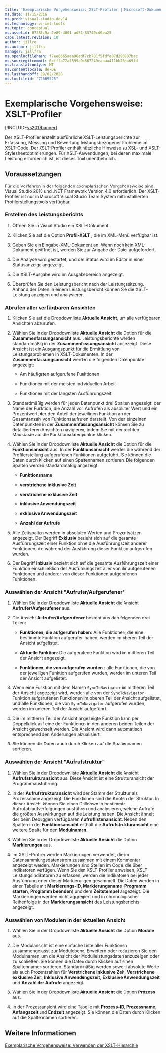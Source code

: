 ```yaml
---
title: 'Exemplarische Vorgehensweise: XSLT-Profiler | Microsoft-Dokumentation'
ms.date: 11/15/2016
ms.prod: visual-studio-dev14
ms.technology: vs-xml-tools
ms.topic: conceptual
ms.assetid: 87387c9a-2e89-4801-ad51-83740cd6ea25
caps.latest.revision: 10
author: jillre
ms.author: jillfra
manager: jillfra
ms.openlocfilehash: f7ee6665aea98edf7cb701f5fdfe07d293887bac
ms.sourcegitcommit: 6cfffa72af599a9d667249caaaa411bb28ea69fd
ms.translationtype: MT
ms.contentlocale: de-DE
ms.lasthandoff: 09/02/2020
ms.locfileid: "72669525"
---
```

# <a name="walkthrough-xslt-profiler"></a>Exemplarische Vorgehensweise: XSLT-Profiler
[!INCLUDE[vs2017banner](../includes/vs2017banner.md)]

Der XSLT-Profiler erstellt ausführliche XSLT-Leistungsberichte zur Erfassung, Messung und Bewertung leistungsbezogener Probleme im XSLT-Code. Der XSLT-Profiler enthält nützliche Hinweise zu XSL- und XSLT-Stylesheetoptimierungen. Für XSLT-Anwendungen, bei denen maximale Leistung erforderlich ist, ist dieses Tool unentbehrlich.

## <a name="prerequisites"></a>Voraussetzungen
 Für die Verfahren in der folgenden exemplarischen Vorgehensweise sind Visual Studio 2010 und .NET Framework Version 4.0 erforderlich. Der XSLT-Profiler ist nur in Microsoft Visual Studio Team System mit installierten Profilerstellungstools verfügbar.

### <a name="create-the-performance-report"></a>Erstellen des Leistungsberichts

1. Öffnen Sie in Visual Studio ein XSLT-Dokument.

2. Klicken Sie auf die Option **Profil-XSLT** , die im XML-Menü verfügbar ist.

3. Geben Sie ein Eingabe-XML-Dokument an. Wenn noch kein XML-Dokument geöffnet ist, werden Sie zur Angabe der Datei aufgefordert.

4. Die Analyse wird gestartet, und der Status wird im Editor in einer Statusanzeige angezeigt.

5. Die XSLT-Ausgabe wird im Ausgabebereich angezeigt.

6. Überprüfen Sie den Leistungsbericht nach der Leistungssitzung. Anhand der Daten in einem Leistungsbericht können Sie die XSLT-Leistung anzeigen und analysieren.

### <a name="get-all-the-available-views"></a>Abrufen aller verfügbaren Ansichten

1. Klicken Sie auf die Dropdownliste **Aktuelle Ansicht**, um alle verfügbaren Ansichten abzurufen.

2. Wählen Sie in der Dropdownliste **Aktuelle Ansicht** die Option für die **Zusammenfassungsansicht** aus. Leistungsberichte werden standardmäßig in der **Zusammenfassungsansicht** angezeigt. Diese Ansicht ist ein Ausgangspunkt für die Ermittlung von Leistungsproblemen in XSLT-Dokumenten. In der **Zusammenfassungsansicht** werden die folgenden Datenpunkte angezeigt:

    - Am häufigsten aufgerufene Funktionen

    - Funktionen mit der meisten individuellen Arbeit

    - Funktionen mit der längsten Ausführungszeit

3. Standardmäßig werden für jeden Datenpunkt drei Spalten angezeigt: der Name der Funktion, die Anzahl von Aufrufen als absoluter Wert und ein Prozentwert, der den Anteil der jeweiligen Funktion an der Gesamtanzahl von Funktionsaufrufen darstellt. Von den einzelnen Datenpunkten in der **Zusammenfassungsansicht** können Sie zu detaillierteren Ansichten navigieren, indem Sie mit der rechten Maustaste auf die Funktionsdatenpunkte klicken.

4. Wählen Sie in der Dropdownliste **Aktuelle Ansicht** die Option für die **Funktionsansicht** aus. In der **Funktionsansicht** werden die während der Profilerstellung aufgerufenen Funktionen aufgeführt. Sie können die Daten durch Klicken auf einen Spaltennamen sortieren. Die folgenden Spalten werden standardmäßig angezeigt:

    - **Funktionsname**

    - **verstrichene inklusive Zeit**

    - **verstrichene exklusive Zeit**

    - **inklusive Anwendungszeit**

    - **exklusive Anwendungszeit**

    - **Anzahl der Aufrufe**

5. Alle Zeitspalten werden in absoluten Werten und Prozentsätzen angezeigt. Der Begriff **Exklusiv** bezieht sich auf die gesamte Ausführungszeit einer Funktion ohne die Ausführungszeit anderer Funktionen, die während der Ausführung dieser Funktion aufgerufen wurden.

6. Der Begriff **Inklusiv** bezieht sich auf die gesamte Ausführungszeit einer Funktion einschließlich der Ausführungszeit aller von ihr aufgerufenen Funktionen und anderer von diesen Funktionen aufgerufenen Funktionen.

### <a name="select-callercallee-view"></a>Auswählen der Ansicht "Aufrufer/Aufgerufener"

1. Wählen Sie in der Dropdownliste **Aktuelle Ansicht** die Ansicht **Aufrufer/Aufgerufener** aus.

2. Die Ansicht **Aufrufer/Aufgerufener** besteht aus den folgenden drei Teilen:

    - **Funktionen, die aufgerufen haben**: Alle Funktionen, die eine bestimmte Funktion aufgerufen haben, werden im oberen Teil der Ansicht aufgelistet.

    - **Aktuelle Funktion**: Die aufgerufene Funktion wird im mittleren Teil der Ansicht angezeigt.

    - **Funktionen, die von aufgerufen wurden** : alle Funktionen, die von der jeweiligen Funktion aufgerufen wurden, werden im unteren Teil der Ansicht aufgelistet.

3. Wenn eine Funktion mit dem Namen `SyncToNavigator` im mittleren Teil der Ansicht angezeigt wird, werden alle von der `SyncToNavigator`-Funktion aufgerufenen Funktionen im oberen Teil der Ansicht aufgelistet, und alle Funktionen, die von `SyncToNavigator` aufgerufen wurden, werden im unteren Teil der Ansicht aufgeführt.

4. Die im mittleren Teil der Ansicht angezeigte Funktion kann per Doppelklick auf eine der Funktionen in den anderen beiden Teilen der Ansicht gewechselt werden. Die Ansicht wird dann automatisch entsprechend den Änderungen aktualisiert.

5. Sie können die Daten auch durch Klicken auf die Spaltennamen sortieren.

### <a name="select-calltree-view"></a>Auswählen der Ansicht "Aufrufstruktur"

1. Wählen Sie in der Dropdownliste **Aktuelle Ansicht** die Ansicht **Aufrufstrukturansicht** aus. Diese Ansicht ist eine Strukturansicht der Programmausführung.

2. In der **Aufrufstrukturansicht** wird der Stamm der Struktur als Prozessname angezeigt. Die Funktionen sind die Knoten der Struktur. In dieser Ansicht können Sie einen Drilldown in bestimmte Aufrufablaufverfolgungen ausführen und analysieren, welche Aufrufe die größten Auswirkungen auf die Leistung haben. Die Ansicht ähnelt der beim Debuggen verfügbaren **Aufruflistenansicht**. Neben den Spalten in der **Funktionsansicht** enthält die **Aufrufstrukturansicht** eine weitere Spalte für den **Modulnamen**.

3. Wählen Sie in der Dropdownliste **Aktuelle Ansicht** die Option **Markierungen** aus.

4. Im XSLT-Profiler werden Markierungen verwendet, die im Datensammlungsdatenstrom zusammen mit einem Kommentar angezeigt werden. Markierungen sind Stellen im Code, die über Indikatoren verfügen. Wenn Sie den XSLT-Profiler anweisen, XSLT-Leistungsindikatoren zu erfassen, werden die Indikatoren bei jeder Ausführung einer dieser Markierungen gesammelt. Die Daten werden in einer Tabelle mit **Markierungs-ID**, **Markierungsname** (**Programm starten**, **Programm beenden**) und dem **Zeitstempel** angezeigt. Die Markierungen werden nicht aggregiert und in chronologischer Reihenfolge in der **Markierungsansicht** des Leistungsberichts angezeigt.

### <a name="select-modules-in-the-current-view"></a>Auswählen von Modulen in der aktuellen Ansicht

1. Wählen Sie in der Dropdownliste **Aktuelle Ansicht** die Option **Module** aus.

2. Die Modulansicht ist eine einfache Liste aller Funktionen zusammengefasst zur Modulebene. Erweitern oder reduzieren Sie den Modulnamen, um die Ansicht der Modulleistungsdaten anzuzeigen oder zu schließen. Sie können die Daten durch Klicken auf einen Spaltennamen sortieren. Standardmäßig werden sowohl absolute Werte als auch Prozentzahlen für **Verstrichene inklusive Zeit**, **Verstrichene exklusive Zeit**, **Inklusive Anwendungszeit**, **Exklusive Anwendungszeit** und **Anzahl der Aufrufe** angezeigt.

3. Wählen Sie in der Dropdownliste **Aktuelle Ansicht** die Option **Prozess** aus.

4. In der Prozessansicht wird eine Tabelle mit **Prozess-ID**, **Prozessname**, **Anfangszeit** und **Endzeit** angezeigt. Sie können die Daten durch Klicken auf die Spaltennamen sortieren.

## <a name="see-also"></a>Weitere Informationen
 [Exemplarische Vorgehensweise: Verwenden der XSLT-Hierarchie](../xml-tools/walkthrough-using-xslt-hierarchy.md)
